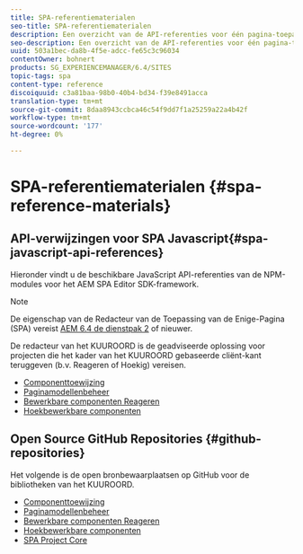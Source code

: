 ```yaml
---
title: SPA-referentiematerialen
seo-title: SPA-referentiematerialen
description: Een overzicht van de API-referenties voor één pagina-toepassing en opslagruimten voor broncode
seo-description: Een overzicht van de API-referenties voor één pagina-toepassing en opslagruimten voor broncode
uuid: 503a1bec-da8b-4f5e-adcc-fe65c3c96034
contentOwner: bohnert
products: SG_EXPERIENCEMANAGER/6.4/SITES
topic-tags: spa
content-type: reference
discoiquuid: c3a81baa-98b0-40b4-bd34-f39e8491acca
translation-type: tm+mt
source-git-commit: 8daa8943ccbca46c54f9dd7f1a25259a22a4b42f
workflow-type: tm+mt
source-wordcount: '177'
ht-degree: 0%

---
```



# SPA-referentiematerialen {#spa-reference-materials}

## API-verwijzingen voor SPA Javascript{#spa-javascript-api-references}

Hieronder vindt u de beschikbare JavaScript API-referenties van de NPM-modules voor het AEM SPA Editor SDK-framework.

>[!NOTE]
>De eigenschap van de Redacteur van de Toepassing van de Enige-Pagina (SPA) vereist [AEM 6.4 de dienstpak 2](https://helpx.adobe.com/experience-manager/6-4/release-notes/sp-release-notes.html) of nieuwer.
>
>De redacteur van het KUUROORD is de geadviseerde oplossing voor projecten die het kader van het KUUROORD gebaseerde cliënt-kant teruggeven (b.v. Reageren of Hoekig) vereisen.

* [Componenttoewijzing](https://www.npmjs.com/package/@adobe/aem-spa-component-mapping)
* [Paginamodellenbeheer](https://www.npmjs.com/package/@adobe/aem-spa-page-model-manager)
* [Bewerkbare componenten Reageren](https://www.npmjs.com/package/@adobe/aem-react-editable-components)
* [Hoekbewerkbare componenten](https://www.npmjs.com/package/@adobe/aem-angular-editable-components)

## Open Source GitHub Repositories {#github-repositories}

Het volgende is de open bronbewaarplaatsen op GitHub voor de bibliotheken van het KUUROORD.

* [Componenttoewijzing](https://github.com/adobe/aem-spa-component-mapping)
* [Paginamodellenbeheer](https://github.com/adobe/aem-spa-page-model-manager)
* [Bewerkbare componenten Reageren](https://github.com/adobe/aem-react-editable-components)
* [Hoekbewerkbare componenten](https://github.com/adobe/aem-angular-editable-components)
* [SPA Project Core](https://github.com/adobe/aem-spa-project-core)
